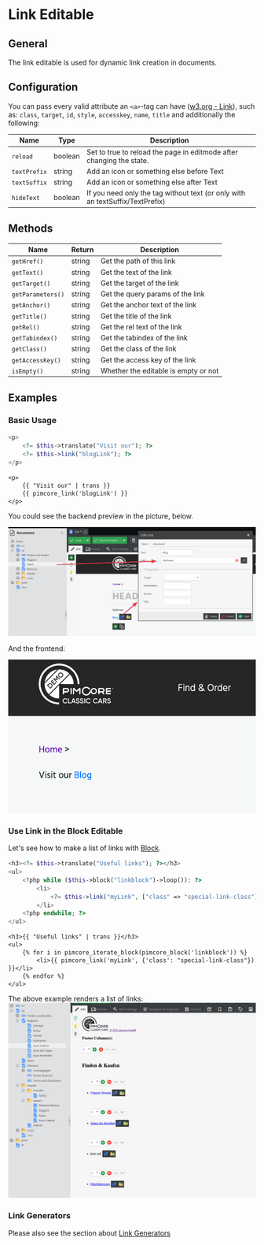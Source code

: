 # Link Editable

## General 

The link editable is used for dynamic link creation in documents.

## Configuration

You can pass every valid attribute an `<a>`-tag can have ([w3.org - Link](http://www.w3.org/TR/html401/struct/links.html#h-12.2)), 
such as: `class`, `target`, `id`, `style`, `accesskey`, `name`, `title` and additionally the following: 

| Name     | Type     | Description                                                             |
|----------|----------|-------------------------------------------------------------------------|
| `reload` | boolean  | Set to true to reload the page in editmode after changing the state.    |
| `textPrefix` | string  | Add an icon or something else before Text    |
| `textSuffix` | string  | Add an icon or something else after Text    |
| `hideText` | boolean  | If you need only the <a> tag without text (or only with an textSuffix/TextPrefix)    |

## Methods

| Name              | Return      | Description                          |
|-------------------|-------------|--------------------------------------|
| `getHref()`       | string      | Get the path of this link            |
| `getText()`       | string      | Get the text of the link             |
| `getTarget()`     | string      | Get the target of the link           |
| `getParameters()` | string      | Get the query params of the link     |
| `getAnchor()`     | string      | Get the anchor text of the link      |
| `getTitle()`      | string      | Get the title of the link            |
| `getRel()`        | string      | Get the rel text of the link         |
| `getTabindex()`   | string      | Get the tabindex of the link         |
| `getClass()`      | string      | Get the class of the link            |
| `getAccessKey()`  | string      | Get the access key of the link       |
| `isEmpty()`       | string      | Whether the editable is empty or not |

## Examples

### Basic Usage
<div class="code-section">

```php
<p>
    <?= $this->translate("Visit our"); ?> 
    <?= $this->link("blogLink"); ?>
</p>
```
```twig
<p>
    {{ "Visit our" | trans }}
    {{ pimcore_link('blogLink') }}
</p>
```
</div>
You could see the backend preview in the picture, below.

![Link editable - adminitration panel](../../img/editables_link_backend_preview.png)

And the frontend:

![Link editable - frontend](../../img/editables_link_frontend_preview.png)



### Use Link in the Block Editable

Let's see how to make a list of links with [Block](./06_Block.md).

<div class="code-section">

```php
<h3><?= $this->translate("Useful links"); ?></h3>
<ul>
    <?php while ($this->block("linkblock")->loop()): ?>
        <li>
            <?= $this->link("myLink", ["class" => "special-link-class"]); ?>
        </li>
    <?php endwhile; ?>
</ul>
```
```twig
<h3>{{ "Useful links" | trans }}</h3>
<ul>
    {% for i in pimcore_iterate_block(pimcore_block('linkblock')) %}
        <li>{{ pimcore_link('myLink', {'class': "special-link-class"}) }}</li>
    {% endfor %}
</ul>
```
</div>

The above example renders a list of links: 
![The links list in the backend](../../img/editables_link_inside_block.png)

### Link Generators

Please also see the section about [Link Generators](../../05_Objects/01_Object_Classes/05_Class_Settings/15_Link_Generator.md)






